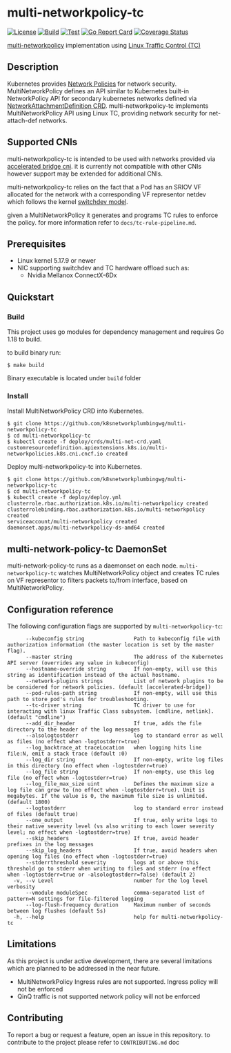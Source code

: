 # multi-networkpolicy-tc
[![License](https://img.shields.io/badge/License-Apache%202.0-blue.svg)](http://www.apache.org/licenses/LICENSE-2.0)
[![Build](https://github.com/k8snetworkplumbingwg/multi-networkpolicy-tc/actions/workflows/build.yml/badge.svg)](https://github.com/k8snetworkplumbingwg/multi-networkpolicy-tc/actions/workflows/build.yml)
[![Test](https://github.com/k8snetworkplumbingwg/multi-networkpolicy-tc/actions/workflows/test.yml/badge.svg)](https://github.com/k8snetworkplumbingwg/multi-networkpolicy-tc/actions/workflows/test.yml)
[![Go Report Card](https://goreportcard.com/badge/github.com/k8snetworkplumbingwg/multi-networkpolicy-tc)](https://goreportcard.com/report/github.com/k8snetworkplumbingwg/multi-networkpolicy-tc)
[![Coverage Status](https://coveralls.io/repos/github/k8snetworkplumbingwg/multi-networkpolicy-tc/badge.svg?branch=main)](https://coveralls.io/github/k8snetworkplumbingwg/multi-networkpolicy-tc?branch=main)


[multi-networkpolicy](https://github.com/k8snetworkplumbingwg/multi-networkpolicy) implementation
using [Linux Traffic Control (TC)](https://tldp.org/HOWTO/Traffic-Control-HOWTO/intro.html)

## Description

Kubernetes provides [Network Policies](https://kubernetes.io/docs/concepts/services-networking/network-policies/)
for network security.
MultiNetworkPolicy defines an API similar to Kubernetes built-in NetworkPolicy API for secondary kubernetes networks
defined via [NetworkAttachmentDefinition CRD](https://github.com/k8snetworkplumbingwg/multi-net-spec).
multi-networkpolicy-tc implements MultiNetworkPolicy API using Linux TC, providing network
security for net-attach-def networks.

## Supported CNIs

multi-networkpolicy-tc is intended to be used with networks provided via [accelerated bridge cni](https://github.com/k8snetworkplumbingwg/accelerated-bridge-cni).
it is currently not compatible with other CNIs however support may be extended for additional CNIs.

multi-networkpolicy-tc relies on the fact that a Pod has an SRIOV VF allocated for the network with a corresponding VF representor netdev
which follows the kernel [switchdev model](https://www.kernel.org/doc/html/latest/networking/switchdev.html).

given a MultiNetworkPolicy it generates and programs TC rules to enforce the policy.
for more information refer to `docs/tc-rule-pipeline.md`.

## Prerequisites

- Linux kernel 5.17.9 or newer
- NIC supporting switchdev and TC hardware offload such as:
  - Nvidia Mellanox ConnectX-6Dx

## Quickstart

### Build

This project uses go modules for dependency management and requires Go 1.18 to build.

to build binary run:
```shell
$ make build
```
Binary executable is located under `build` folder

### Install

Install MultiNetworkPolicy CRD into Kubernetes.

```
$ git clone https://github.com/k8snetworkplumbingwg/multi-networkpolicy-tc
$ cd multi-networkpolicy-tc
$ kubectl create -f deploy/crds/multi-net-crd.yaml
customresourcedefinition.apiextensions.k8s.io/multi-networkpolicies.k8s.cni.cncf.io created
```

Deploy multi-networkpolicy-tc into Kubernetes.

```
$ git clone https://github.com/k8snetworkplumbingwg/multi-networkpolicy-tc
$ cd multi-networkpolicy-tc
$ kubectl create -f deploy/deploy.yml
clusterrole.rbac.authorization.k8s.io/multi-networkpolicy created
clusterrolebinding.rbac.authorization.k8s.io/multi-networkpolicy created
serviceaccount/multi-networkpolicy created
daemonset.apps/multi-networkpolicy-ds-amd64 created
```

## multi-network-policy-tc DaemonSet

multi-network-policy-tc runs as a daemonset on each node.
`multi-networkpolicy-tc` watches MultiNetworkPolicy object and creates TC rules on VF representor to filters packets
 to/from interface, based on MultiNetworkPolicy.

## Configuration reference

The following configuration flags are supported by `multi-networkpolicy-tc`:
```
      --kubeconfig string                Path to kubeconfig file with authorization information (the master location is set by the master flag).
      --master string                    The address of the Kubernetes API server (overrides any value in kubeconfig)
      --hostname-override string         If non-empty, will use this string as identification instead of the actual hostname.
      --network-plugins strings          List of network plugins to be be considered for network policies. (default [accelerated-bridge])
      --pod-rules-path string            If non-empty, will use this path to store pod's rules for troubleshooting.
      --tc-driver string                 TC driver to use for interacting with linux Traffic Class subsystem. [cmdline, netlink]. (default "cmdline")
      --add_dir_header                   If true, adds the file directory to the header of the log messages
      --alsologtostderr                  log to standard error as well as files (no effect when -logtostderr=true)
      --log_backtrace_at traceLocation   when logging hits line file:N, emit a stack trace (default :0)
      --log_dir string                   If non-empty, write log files in this directory (no effect when -logtostderr=true)
      --log_file string                  If non-empty, use this log file (no effect when -logtostderr=true)
      --log_file_max_size uint           Defines the maximum size a log file can grow to (no effect when -logtostderr=true). Unit is megabytes. If the value is 0, the maximum file size is unlimited. (default 1800)
      --logtostderr                      log to standard error instead of files (default true)
      --one_output                       If true, only write logs to their native severity level (vs also writing to each lower severity level; no effect when -logtostderr=true)
      --skip_headers                     If true, avoid header prefixes in the log messages
      --skip_log_headers                 If true, avoid headers when opening log files (no effect when -logtostderr=true)
      --stderrthreshold severity         logs at or above this threshold go to stderr when writing to files and stderr (no effect when -logtostderr=true or -alsologtostderr=false) (default 2)
  -v, --v Level                          number for the log level verbosity
      --vmodule moduleSpec               comma-separated list of pattern=N settings for file-filtered logging
      --log-flush-frequency duration     Maximum number of seconds between log flushes (default 5s)
  -h, --help                             help for multi-networkpolicy-tc
```

## Limitations

As this project is under active development, there are several limitations which are planned to be addressed
in the near future.

- MultiNetworkPolicy Ingress rules are not supported. Ingress policy will not be enforced
- QinQ traffic is not supported network policy will not be enforced

## Contributing

To report a bug or request a feature, open an issue in this repository.
to contribute to the project please refer to `CONTRIBUTING.md` doc

